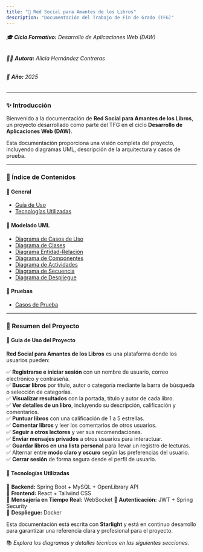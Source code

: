 ```yaml
---
title: "📖 Red Social para Amantes de los Libros"
description: "Documentación del Trabajo de Fin de Grado (TFG)"
---
```


###### 🎓 **Ciclo Formativo:** Desarrollo de Aplicaciones Web (DAW)
###### 👩‍💻 **Autora:** Alicia Hernández Contreras  
###### 📅 **Año:** 2025 
---

### ✨ Introducción

Bienvenido a la documentación de **Red Social para Amantes de los Libros**, un proyecto desarrollado como parte del TFG en el ciclo **Desarrollo de Aplicaciones Web (DAW)**.  

Esta documentación proporciona una visión completa del proyecto, incluyendo diagramas UML, descripción de la arquitectura y casos de prueba.

---

### 🚀 Índice de Contenidos

#### 📌 General
- [Guía de Uso](#guia-de-uso-del-proyecto)
- [Tecnologías Utilizadas](#tecnologias-utilizadas)


#### 📌 Modelado UML
- [Diagrama de Casos de Uso](../casos-de-uso)
- [Diagrama de Clases](../clases)
- [Diagrama Entidad-Relación](../entidad-relacion)
- [Diagrama de Componentes](../componentes)
- [Diagrama de Actividades](../actividades)
- [Diagrama de Secuencia](../secuencia)
- [Diagrama de Despliegue](../despliegue)


#### 📌 Pruebas 
- [Casos de Prueba](../prueba)

---

### 🎯 Resumen del Proyecto
<a name="guia-de-uso-del-proyecto"></a>

#### 📝 Guia de Uso del Proyecto

**Red Social para Amantes de los Libros** es una plataforma donde los usuarios pueden:


✅ **Registrarse e iniciar sesión** con un nombre de usuario, correo electrónico y contraseña.  
✅ **Buscar libros** por título, autor o categoría mediante la barra de búsqueda o selección de categorías.  
✅ **Visualizar resultados** con la portada, título y autor de cada libro.  
✅ **Ver detalles de un libro**, incluyendo su descripción, calificación y comentarios.  
✅ **Puntuar libros** con una calificación de 1 a 5 estrellas.  
✅ **Comentar libros** y leer los comentarios de otros usuarios.  
✅ **Seguir a otros lectores** y ver sus recomendaciones.  
✅ **Enviar mensajes privados** a otros usuarios para interactuar.  
✅ **Guardar libros en una lista personal** para llevar un registro de lecturas.  
✅ Alternar entre **modo claro y oscuro** según las preferencias del usuario.  
✅ **Cerrar sesión** de forma segura desde el perfil de usuario.  


<a name="tecnologias-utilizadas"></a>

#### 🔧 Tecnologías Utilizadas

📍 **Backend:** Spring Boot + MySQL + OpenLibrary API  
📍 **Frontend:** React + Tailwind CSS  
📍 **Mensajería en Tiempo Real:** WebSocket 
📍 **Autenticación:** JWT + Spring Security   
📍 **Despliegue:** Docker



Esta documentación está escrita con **Starlight** y está en continuo desarrollo para garantizar una referencia clara y profesional para el proyecto.  

📚 _Explora los diagramas y detalles técnicos en las siguientes secciones._
